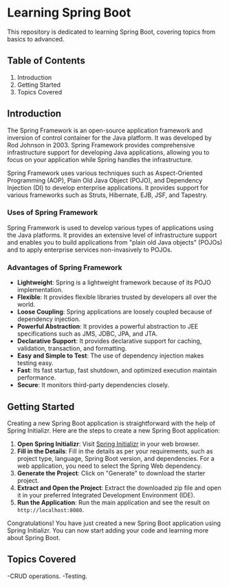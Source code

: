 # Learning Spring Boot
This repository is dedicated to learning Spring Boot, covering topics from basics to advanced.

## Table of Contents
1. Introduction
2. Getting Started
3. Topics Covered

## Introduction
The Spring Framework is an open-source application framework and inversion of control container for the Java platform. It was developed by Rod Johnson in 2003. Spring Framework provides comprehensive infrastructure support for developing Java applications, allowing you to focus on your application while Spring handles the infrastructure.

Spring Framework uses various techniques such as Aspect-Oriented Programming (AOP), Plain Old Java Object (POJO), and Dependency Injection (DI) to develop enterprise applications. It provides support for various frameworks such as Struts, Hibernate, EJB, JSF, and Tapestry.

### Uses of Spring Framework

Spring Framework is used to develop various types of applications using the Java platforms. It provides an extensive level of infrastructure support and enables you to build applications from "plain old Java objects" (POJOs) and to apply enterprise services non-invasively to POJOs.

### Advantages of Spring Framework

- **Lightweight**: Spring is a lightweight framework because of its POJO implementation.
- **Flexible**: It provides flexible libraries trusted by developers all over the world.
- **Loose Coupling**: Spring applications are loosely coupled because of dependency injection.
- **Powerful Abstraction**: It provides a powerful abstraction to JEE specifications such as JMS, JDBC, JPA, and JTA.
- **Declarative Support**: It provides declarative support for caching, validation, transaction, and formatting.
- **Easy and Simple to Test**: The use of dependency injection makes testing easy.
- **Fast**: Its fast startup, fast shutdown, and optimized execution maintain performance.
- **Secure**: It monitors third-party dependencies closely.

## Getting Started

Creating a new Spring Boot application is straightforward with the help of Spring Initializr. Here are the steps to create a new Spring Boot application:

1. **Open Spring Initializr**: Visit [Spring Initializr](https://start.spring.io/) in your web browser.
2. **Fill in the Details**: Fill in the details as per your requirements, such as project type, language, Spring Boot version, and dependencies. For a web application, you need to select the Spring Web dependency.
3. **Generate the Project**: Click on "Generate" to download the starter project.
4. **Extract and Open the Project**: Extract the downloaded zip file and open it in your preferred Integrated Development Environment (IDE).
5. **Run the Application**: Run the main application and see the result on `http://localhost:8080`.

Congratulations! You have just created a new Spring Boot application using Spring Initializr. You can now start adding your code and learning more about Spring Boot.

## Topics Covered

-CRUD operations.
-Testing.
